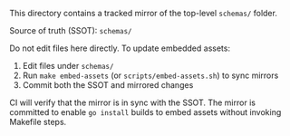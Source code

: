 This directory contains a tracked mirror of the top-level `schemas/` folder.

Source of truth (SSOT): `schemas/`

Do not edit files here directly. To update embedded assets:

1. Edit files under `schemas/`
2. Run `make embed-assets` (or `scripts/embed-assets.sh`) to sync mirrors
3. Commit both the SSOT and mirrored changes

CI will verify that the mirror is in sync with the SSOT. The mirror is committed to
enable `go install` builds to embed assets without invoking Makefile steps.
